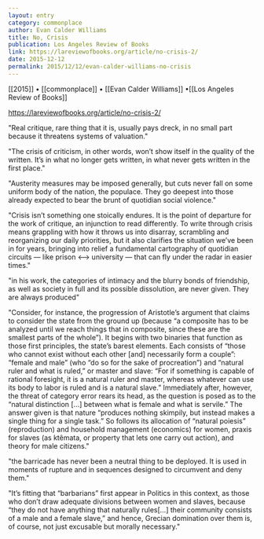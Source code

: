 ```yaml
---
layout: entry
category: commonplace
author: Evan Calder Williams
title: No, Crisis
publication: Los Angeles Review of Books
link: https://lareviewofbooks.org/article/no-crisis-2/
date: 2015-12-12
permalink: 2015/12/12/evan-calder-williams-no-crisis
---
```


[[2015]] • [[commonplace]] • [[Evan Calder Williams]] •[[Los Angeles Review of Books]]

https://lareviewofbooks.org/article/no-crisis-2/

"Real critique, rare thing that it is, usually pays dreck, in no small part because it threatens systems of valuation."
 
"The crisis of criticism, in other words, won’t show itself in the quality of the written. It’s in what no longer gets written, in what never gets written in the first place."

"Austerity measures may be imposed generally, but cuts never fall on some uniform body of the nation, the populace. They go deepest into those already expected to bear the brunt of quotidian social violence."

"Crisis isn’t something one stoically endures. It is the point of departure for the work of critique, an injunction to read differently. To write through crisis means grappling with how it throws us into disarray, scrambling and reorganizing our daily priorities, but it also clarifies the situation we’ve been in for years, bringing into relief a fundamental cartography of quotidian circuits — like prison <—> university — that can fly under the radar in easier times."

"in his work, the categories of intimacy and the blurry bonds of friendship, as well as society in full and its possible dissolution, are never given. They are always produced"

"Consider, for instance, the progression of Aristotle’s argument that claims to consider the state from the ground up (because “a composite has to be analyzed until we reach things that in composite, since these are the smallest parts of the whole”). It begins with two binaries that function as those first principles, the state’s barest elements. Each consists of “those who cannot exist without each other [and] necessarily form a couple”: “female and male” (who “do so for the sake of procreation”) and “natural ruler and what is ruled,” or master and slave: “For if something is capable of rational foresight, it is a natural ruler and master, whereas whatever can use its body to labor is ruled and is a natural slave.” Immediately after, however, the threat of category error rears its head, as the question is posed as to the “natural distinction […] between what is female and what is servile.” The answer given is that nature “produces nothing skimpily, but instead makes a single thing for a single task.” So follows its allocation of “natural poiesis” (reproduction) and household management (economics) for women, praxis for slaves (as ktêmata, or property that lets one carry out action), and theory for male citizens."

"the barricade has never been a neutral thing to be deployed. It is used in moments of rupture and in sequences designed to circumvent and deny them."

"It’s fitting that “barbarians” first appear in Politics in this context, as those who don’t draw adequate divisions between women and slaves, because “they do not have anything that naturally rules[…] their community consists of a male and a female slave,” and hence, Grecian domination over them is, of course, not just excusable but morally necessary."